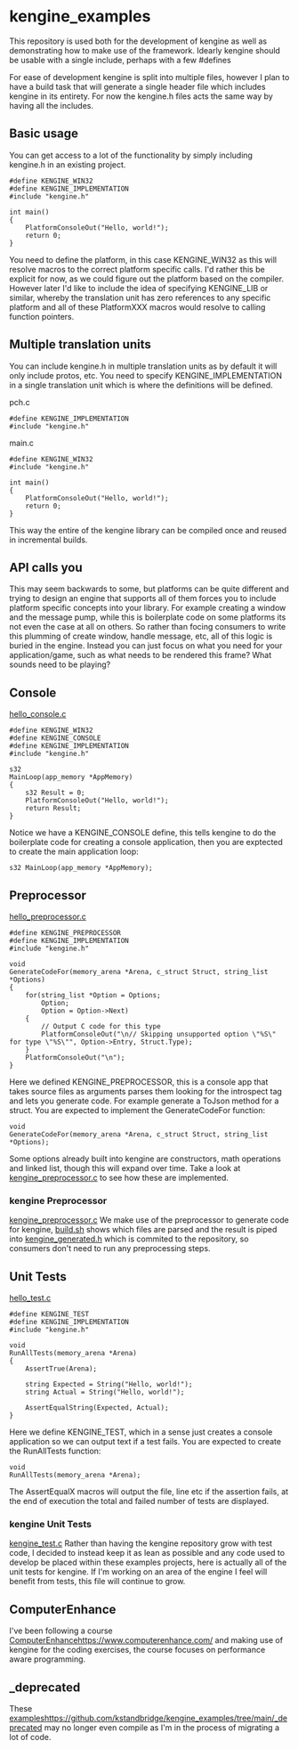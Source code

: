 # kengine_examples

This repository is used both for the development of kengine as well as demonstrating how to make use of the framework. Idearly kengine should be usable with a single include, perhaps with a few #defines

For ease of development kengine is split into multiple files, however I plan to have a build task that will generate a single header file which includes kengine in its entirety. For now the kengine.h files acts the same way by having all the includes.

## Basic usage
You can get access to a lot of the functionality by simply including kengine.h in an existing project.
```
#define KENGINE_WIN32
#define KENGINE_IMPLEMENTATION
#include "kengine.h"

int main()
{
    PlatformConsoleOut("Hello, world!");
    return 0;
}
```
You need to define the platform, in this case KENGINE_WIN32 as this will resolve macros to the correct platform specific calls. I'd rather this be explicit for now, as we could figure out the platform based on the compiler. However later I'd like to include the idea of specifying KENGINE_LIB or similar, whereby the translation unit has zero references to any specific platform and all of these PlatformXXX macros would resolve to calling function pointers.

## Multiple translation units
You can include kengine.h in multiple translation units as by default it will only include protos, etc. You need to specify KENGINE_IMPLEMENTATION in a single translation unit which is where the definitions will be defined.

pch.c
```
#define KENGINE_IMPLEMENTATION
#include "kengine.h"
```

main.c
```
#define KENGINE_WIN32
#include "kengine.h"

int main()
{
    PlatformConsoleOut("Hello, world!");
    return 0;
}
```
This way the entire of the kengine library can be compiled once and reused in incremental builds.

## API calls you
This may seem backwards to some, but platforms can be quite different and trying to design an engine that supports all of them forces you to include platform specific concepts into your library. For example creating a window and the message pump, while this is boilerplate code on some platforms its not even the case at all on others. So rather than focing consumers to write this plumming of create window, handle message, etc, all of this logic is buried in the engine. Instead you can just focus on what you need for your application/game, such as what needs to be rendered this frame? What sounds need to be playing?

## Console

[hello_console.c](https://github.com/kstandbridge/kengine_examples/blob/main/hello_console/hello_console.c)
```
#define KENGINE_WIN32
#define KENGINE_CONSOLE
#define KENGINE_IMPLEMENTATION
#include "kengine.h"
                  
s32
MainLoop(app_memory *AppMemory)
{
    s32 Result = 0;
    PlatformConsoleOut("Hello, world!");                  
    return Result;
}
```
                  
Notice we have a KENGINE_CONSOLE define, this tells kengine to do the boilerplate code for creating a console application, then you are exptected to create the main application loop:
```
s32 MainLoop(app_memory *AppMemory);
```
## Preprocessor
[hello_preprocessor.c](https://github.com/kstandbridge/kengine_examples/blob/main/hello_preprocessor/hello_preprocessor.c)
```
#define KENGINE_PREPROCESSOR
#define KENGINE_IMPLEMENTATION
#include "kengine.h"

void
GenerateCodeFor(memory_arena *Arena, c_struct Struct, string_list *Options)
{
    for(string_list *Option = Options;
        Option;
        Option = Option->Next)
    {
        // Output C code for this type
        PlatformConsoleOut("\n// Skipping unsupported option \"%S\" for type \"%S\"", Option->Entry, Struct.Type);
    }
    PlatformConsoleOut("\n");
}
```
Here we defined KENGINE_PREPROCESSOR, this is a console app that takes source files as arguments parses them looking for the introspect tag and lets you generate code. For example generate a ToJson method for a struct. You are expected to implement the GenerateCodeFor function:
```
void
GenerateCodeFor(memory_arena *Arena, c_struct Struct, string_list *Options);
```
Some options already built into kengine are constructors, math operations and linked list, though this will expand over time. Take a look at [kengine_preprocessor.c](https://github.com/kstandbridge/kengine/blob/master/kengine/kengine_preprocessor.c) to see how these are implemented.

### kengine Preprocessor
[kengine_preprocessor.c](https://github.com/kstandbridge/kengine_examples/blob/main/kengine_preprocessor/kengine_preprocessor.c)
We make use of the preprocessor to generate code for kengine, [build.sh](https://github.com/kstandbridge/kengine_examples/blob/main/kengine_preprocessor/build.sh) shows which files are parsed and the result is piped into [kengine_generated.h](https://github.com/kstandbridge/kengine/blob/master/kengine/kengine_generated.h) which is commited to the repository, so consumers don't need to run any preprocessing steps.

## Unit Tests
[hello_test.c](https://github.com/kstandbridge/kengine_examples/blob/main/hello_test/hello_test.c)

```
#define KENGINE_TEST
#define KENGINE_IMPLEMENTATION
#include "kengine.h"

void
RunAllTests(memory_arena *Arena)
{
    AssertTrue(Arena);
    
    string Expected = String("Hello, world!");
    string Actual = String("Hello, world!");
    
    AssertEqualString(Expected, Actual);
}
```
Here we define KENGINE_TEST, which in a sense just creates a console application so we can output text if a test fails. You are expected to create the RunAllTests function:
```
void
RunAllTests(memory_arena *Arena);
```
The AssertEqualX macros will output the file, line etc if the assertion fails, at the end of execution the total and failed number of tests are displayed.

### kengine Unit Tests
[kengine_test.c](https://github.com/kstandbridge/kengine_examples/blob/main/kengine_test/kengine_test.c)
Rather than having the kengine repository grow with test code, I decided to instead keep it as lean as possible and any code used to develop be placed within these examples projects, here is actually all of the unit tests for kengine. If I'm working on an area of the engine I feel will benefit from tests, this file will continue to grow.

## ComputerEnhance
I've been following a course [ComputerEnhance](https://www.computerenhance.com/)https://www.computerenhance.com/ and making use of kengine for the coding exercises, the course focuses on performance aware programming.

## _deprecated
These [examples](https://github.com/kstandbridge/kengine_examples/tree/main/_deprecated)https://github.com/kstandbridge/kengine_examples/tree/main/_deprecated may no longer even compile as I'm in the process of migrating a lot of code.
